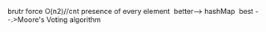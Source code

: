 brutr force O(n2)//cnt presence of every element
​
better--> hashMap
​
best --.>Moore's Voting algorithm